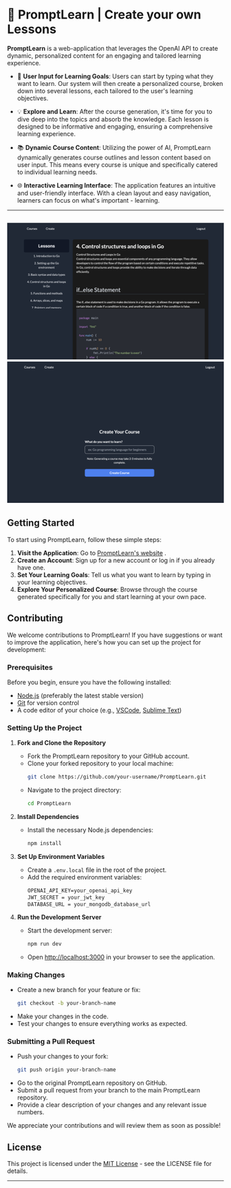 # 📖 PromptLearn | Create your own Lessons


**PromptLearn** is a web-application that leverages the OpenAI API to create dynamic, personalized content for an engaging and tailored learning experience. 

- 🚀 **User Input for Learning Goals**: Users can start by typing what they want to learn. Our system will then create a personalized course, broken down into several lessons, each tailored to the user's learning objectives.

- 💡 **Explore and Learn**: After the course generation, it's time for you to dive deep into the topics and absorb the knowledge. Each lesson is designed to be informative and engaging, ensuring a comprehensive learning experience.
  
- 📚 **Dynamic Course Content**: Utilizing the power of AI, PromptLearn dynamically generates course outlines and lesson content based on user input. This means every course is unique and specifically catered to individual learning needs.
  
- 🌐 **Interactive Learning Interface**: The application features an intuitive and user-friendly interface. With a clean layout and easy navigation, learners can focus on what's important - learning.
-----------------------------------------------------------------
![Home](assets/image.png)
![Create](assets/image2.png)
-----------------------------------------------------------------

## Getting Started

To start using PromptLearn, follow these simple steps:

1. **Visit the Application**: Go to [PromptLearn's website](https://promptlearn-five.vercel.app/) .
2. **Create an Account**: Sign up for a new account or log in if you already have one.
3. **Set Your Learning Goals**: Tell us what you want to learn by typing in your learning objectives.
4. **Explore Your Personalized Course**: Browse through the course generated specifically for you and start learning at your own pace.

## Contributing

We welcome contributions to PromptLearn! If you have suggestions or want to improve the application, here's how you can set up the project for development:

### Prerequisites

Before you begin, ensure you have the following installed:
- [Node.js](https://nodejs.org/) (preferably the latest stable version)
- [Git](https://git-scm.com/) for version control
- A code editor of your choice (e.g., [VSCode](https://code.visualstudio.com/), [Sublime Text](https://www.sublimetext.com/))

### Setting Up the Project

1. **Fork and Clone the Repository**
   - Fork the PromptLearn repository to your GitHub account.
   - Clone your forked repository to your local machine:
     ```bash
     git clone https://github.com/your-username/PromptLearn.git
     ```
   - Navigate to the project directory:
     ```bash
     cd PromptLearn
     ```

2. **Install Dependencies**
   - Install the necessary Node.js dependencies:
     ```bash
     npm install
     ```

3. **Set Up Environment Variables**
   - Create a `.env.local` file in the root of the project.
   - Add the required environment variables:
     ```
     OPENAI_API_KEY=your_openai_api_key
     JWT_SECRET = your_jwt_key
     DATABASE_URL = your_mongodb_database_url
     ```

4. **Run the Development Server**
   - Start the development server:
     ```bash
     npm run dev
     ```
   - Open [http://localhost:3000](http://localhost:3000) in your browser to see the application.

### Making Changes

- Create a new branch for your feature or fix:
  ```bash
  git checkout -b your-branch-name
  ```
- Make your changes in the code.
- Test your changes to ensure everything works as expected.

### Submitting a Pull Request

- Push your changes to your fork:
  ```bash
  git push origin your-branch-name
  ```
- Go to the original PromptLearn repository on GitHub.
- Submit a pull request from your branch to the main PromptLearn repository.
- Provide a clear description of your changes and any relevant issue numbers.

We appreciate your contributions and will review them as soon as possible!

## License

This project is licensed under the [MIT License](LICENSE) - see the LICENSE file for details.

---
